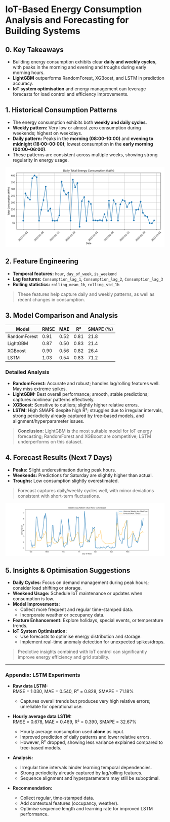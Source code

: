 # IoT-Based Energy Consumption Analysis and Forecasting for Building Systems

## 0. Key Takeaways

- Building energy consumption exhibits clear **daily and weekly cycles**, with peaks in the morning and evening and troughs during early morning hours.  
- **LightGBM** outperforms RandomForest, XGBoost, and LSTM in prediction accuracy.  
- **IoT system optimisation** and energy management can leverage forecasts for load control and efficiency improvements.

## 1. Historical Consumption Patterns

- The energy consumption exhibits both **weekly and daily cycles**.  
- **Weekly pattern:** Very low or almost zero consumption during weekends; highest on weekdays.  
- **Daily pattern:** Peaks in the **morning (08:00–10:00)** and **evening to midnight (18:00–00:00)**; lowest consumption in the **early morning (00:00–06:00)**.  
- These patterns are consistent across multiple weeks, showing strong regularity in energy usage.

![Daily Energy Consumption](figure/DailyConsumption_plot.png)

## 2. Feature Engineering

- **Temporal features:** `hour`, `day_of_week`, `is_weekend`  
- **Lag features:** `Consumption_lag_1`, `Consumption_lag_2`, `Consumption_lag_3`  
- **Rolling statistics:** `rolling_mean_1h`, `rolling_std_1h`  

> These features help capture daily and weekly patterns, as well as recent changes in consumption.

## 3. Model Comparison and Analysis

| Model         | RMSE  | MAE  | R²    | SMAPE (%) |
|---------------|-------|------|-------|-----------|
| RandomForest  | 0.91  | 0.52 | 0.81  | 21.8      |
| LightGBM      | 0.87  | 0.50 | 0.83  | 21.4      |
| XGBoost       | 0.90  | 0.56 | 0.82  | 26.4      |
| LSTM          | 1.03  | 0.54 | 0.83  | 71.2      |

### Detailed Analysis

- **RandomForest:** Accurate and robust; handles lag/rolling features well. May miss extreme spikes.  
- **LightGBM:** Best overall performance; smooth, stable predictions; captures nonlinear patterns effectively.  
- **XGBoost:** Sensitive to outliers; slightly higher relative errors.  
- **LSTM:** High SMAPE despite high R²; struggles due to irregular intervals, strong periodicity already captured by tree-based models, and alignment/hyperparameter issues.

> **Conclusion:** LightGBM is the most suitable model for IoT energy forecasting; RandomForest and XGBoost are competitive; LSTM underperforms on this dataset.

## 4. Forecast Results (Next 7 Days)

- **Peaks:** Slight underestimation during peak hours.  
- **Weekends:** Predictions for Saturday are slightly higher than actual.  
- **Troughs:** Low consumption slightly overestimated.

> Forecast captures daily/weekly cycles well, with minor deviations consistent with short-term fluctuations.

![Forecast Energy Consumption](figure/Forecast_plot.png)

## 5. Insights & Optimisation Suggestions

- **Daily Cycles:** Focus on demand management during peak hours; consider load shifting or storage.  
- **Weekend Usage:** Schedule IoT maintenance or updates when consumption is low.  
- **Model Improvements:**  
  - Collect more frequent and regular time-stamped data.  
  - Incorporate weather or occupancy data.  
- **Feature Enhancement:** Explore holidays, special events, or temperature trends.  
- **IoT System Optimisation:**  
  - Use forecasts to optimise energy distribution and storage.  
  - Implement real-time anomaly detection for unexpected spikes/drops.

> Predictive insights combined with IoT control can significantly improve energy efficiency and grid stability.
---

### Appendix: LSTM Experiments

- **Raw data LSTM:**  
  RMSE = 1.030, MAE = 0.540, R² = 0.828, SMAPE = 71.18%  
  - Captures overall trends but produces very high relative errors; unreliable for operational use.

- **Hourly average data LSTM:**  
  RMSE = 0.678, MAE = 0.469, R² = 0.390, SMAPE = 32.67%  
  - Hourly average consumption used **alone** as input.  
  - Improved prediction of daily patterns and lower relative errors.  
  - However, R² dropped, showing less variance explained compared to tree-based models.

- **Analysis:**  
  - Irregular time intervals hinder learning temporal dependencies.  
  - Strong periodicity already captured by lag/rolling features.  
  - Sequence alignment and hyperparameters may still be suboptimal.

- **Recommendation:**  
  - Collect regular, time-stamped data.  
  - Add contextual features (occupancy, weather).  
  - Optimise sequence length and learning rate for improved LSTM performance.

